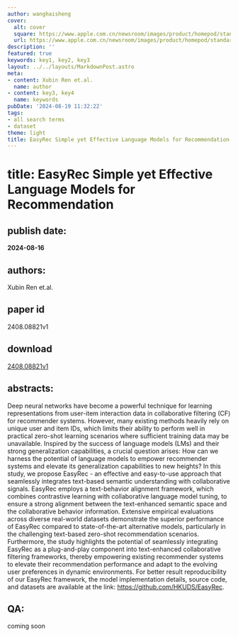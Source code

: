```yaml
---
author: wanghaisheng
cover:
  alt: cover
  square: https://www.apple.com.cn/newsroom/images/product/homepod/standard/Apple-HomePod-hero-230118_big.jpg.large_2x.jpg
  url: https://www.apple.com.cn/newsroom/images/product/homepod/standard/Apple-HomePod-hero-230118_big.jpg.large_2x.jpg
description: ''
featured: true
keywords: key1, key2, key3
layout: ../../layouts/MarkdownPost.astro
meta:
- content: Xubin Ren et.al.
  name: author
- content: key3, key4
  name: keywords
pubDate: '2024-08-19 11:32:22'
tags:
- all search terms
- dataset
theme: light
title: EasyRec Simple yet Effective Language Models for Recommendation
---
```


# title: EasyRec Simple yet Effective Language Models for Recommendation 
## publish date: 
**2024-08-16** 
## authors: 
  Xubin Ren et.al. 
## paper id
2408.08821v1
## download
[2408.08821v1](http://arxiv.org/abs/2408.08821v1)
## abstracts:
Deep neural networks have become a powerful technique for learning representations from user-item interaction data in collaborative filtering (CF) for recommender systems. However, many existing methods heavily rely on unique user and item IDs, which limits their ability to perform well in practical zero-shot learning scenarios where sufficient training data may be unavailable. Inspired by the success of language models (LMs) and their strong generalization capabilities, a crucial question arises: How can we harness the potential of language models to empower recommender systems and elevate its generalization capabilities to new heights? In this study, we propose EasyRec - an effective and easy-to-use approach that seamlessly integrates text-based semantic understanding with collaborative signals. EasyRec employs a text-behavior alignment framework, which combines contrastive learning with collaborative language model tuning, to ensure a strong alignment between the text-enhanced semantic space and the collaborative behavior information. Extensive empirical evaluations across diverse real-world datasets demonstrate the superior performance of EasyRec compared to state-of-the-art alternative models, particularly in the challenging text-based zero-shot recommendation scenarios. Furthermore, the study highlights the potential of seamlessly integrating EasyRec as a plug-and-play component into text-enhanced collaborative filtering frameworks, thereby empowering existing recommender systems to elevate their recommendation performance and adapt to the evolving user preferences in dynamic environments. For better result reproducibility of our EasyRec framework, the model implementation details, source code, and datasets are available at the link: https://github.com/HKUDS/EasyRec.
## QA:
coming soon
